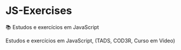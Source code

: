# JS-Exercises
📚 Estudos e exercícios em JavaScript 

Estudos e exercícios em JavaScript, (TADS, COD3R, Curso em Vídeo)
